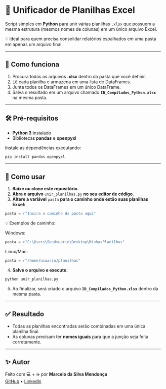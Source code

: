 # 🐍 Unificador de Planilhas Excel

Script simples em **Python** para unir várias planilhas `.xlsx` que possuem a mesma estrutura (mesmos nomes de colunas) em um único arquivo Excel.

💡 Ideal para quem precisa consolidar relatórios espalhados em uma pasta em apenas um arquivo final.

---

## 🚀 Como funciona

1. Procura todos os arquivos **.xlsx** dentro da pasta que você definir.
2. Lê cada planilha e armazena em uma lista de DataFrames.
3. Junta todos os DataFrames em um único DataFrame.
4. Salva o resultado em um arquivo chamado **`ID_Compilados_Python.xlsx`** na mesma pasta.

---

## 🛠️ Pré-requisitos

- **Python 3** instalado  
- Bibliotecas **pandas** e **openpyxl**

Instale as dependências executando:

```bash
pip install pandas openpyxl
```

---

## 📂 Como usar

1. **Baixe ou clone este repositório.**  
2. **Abra o arquivo** `unir_planilhas.py` **no seu editor de código.**  
3. **Altere a variável** `pasta` **para o caminho onde estão suas planilhas Excel:**

```python
pasta = r"Insira o caminho da pasta aqui"
```

💡 Exemplos de caminho:

Windows:
```python
pasta = r"C:\Users\SeuUsuario\Desktop\MinhasPlanilhas"
```

Linux/Mac:
```python
pasta = r"/home/usuario/planilhas"
```

4. **Salve o arquivo e execute:**

```bash
python unir_planilhas.py
```

5. Ao finalizar, será criado o arquivo **`ID_Compilados_Python.xlsx`** dentro da mesma pasta.

---

## ✅ Resultado

- Todas as planilhas encontradas serão combinadas em uma única planilha final.
- As colunas precisam ter **nomes iguais** para que a junção seja feita corretamente.

---

## ✨ Autor

Feito com 💻 + ☕ por **Marcelo da Silva Mendonça**  
[GitHub](https://github.com/marcelao-dev) • [LinkedIn](https://www.linkedin.com/in/marcelo-mendon%C3%A7a-46ab37173)
